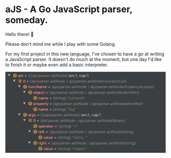 # aJS - A Go JavaScript parser, someday.

Hello there! 👋

Please don't mind me while I play with some Golang.

For my first project in this new language, I've chosen to have a *go* at writing
a JavaScript parser. It doesn't do much at the moment, but one day I'd like
to finish it or maybe even add a basic interpreter.

![Example AST](./ASTScreenshot.png)
